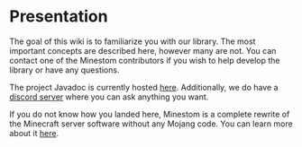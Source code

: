 # Presentation

The goal of this wiki is to familiarize you with our library. The most important concepts are described here, however many are not. You can contact one of the Minestom contributors if you wish to help develop the library or have any questions.

The project Javadoc is currently hosted [here](https://javadoc.minestom.com). Additionally, we do have a [discord server](https://discord.gg/pkFRvqB) where you can ask anything you want.

If you do not know how you landed here, Minestom is a complete rewrite of the Minecraft server software without any Mojang code. You can learn more about it [here](https://github.com/Minestom/Minestom).

